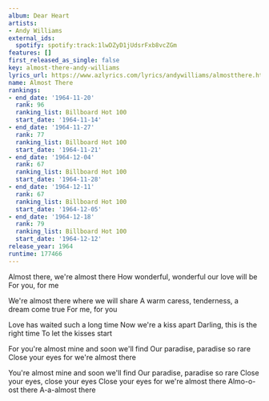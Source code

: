 ```yaml
---
album: Dear Heart
artists:
- Andy Williams
external_ids:
  spotify: spotify:track:1lwDZyD1jUdsrFxb8vcZGm
features: []
first_released_as_single: false
key: almost-there-andy-williams
lyrics_url: https://www.azlyrics.com/lyrics/andywilliams/almostthere.html
name: Almost There
rankings:
- end_date: '1964-11-20'
  rank: 96
  ranking_list: Billboard Hot 100
  start_date: '1964-11-14'
- end_date: '1964-11-27'
  rank: 77
  ranking_list: Billboard Hot 100
  start_date: '1964-11-21'
- end_date: '1964-12-04'
  rank: 67
  ranking_list: Billboard Hot 100
  start_date: '1964-11-28'
- end_date: '1964-12-11'
  rank: 67
  ranking_list: Billboard Hot 100
  start_date: '1964-12-05'
- end_date: '1964-12-18'
  rank: 79
  ranking_list: Billboard Hot 100
  start_date: '1964-12-12'
release_year: 1964
runtime: 177466
---
```

Almost there, we're almost there
How wonderful, wonderful our love will be
For you, for me

We're almost there where we will share
A warm caress, tenderness, a dream come true
For me, for you

Love has waited such a long time
Now we're a kiss apart
Darling, this is the right time
To let the kisses start

For you're almost mine and soon we'll find
Our paradise, paradise so rare
Close your eyes for we're almost there

You're almost mine and soon we'll find
Our paradise, paradise so rare
Close your eyes, close your eyes
Close your eyes for we're almost there
Almo-o-ost there
A-a-almost there
